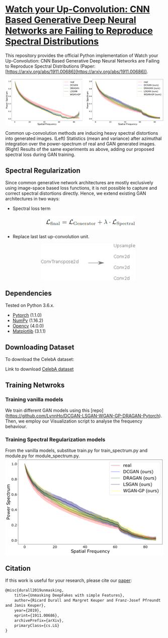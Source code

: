 # [Watch your Up-Convolution: CNN Based Generative Deep Neural Networks are Failing to Reproduce Spectral Distributions](https://arxiv.org/abs/1911.00686)

This repository provides the official Python implementation of Watch your Up-Convolution: CNN Based Generative Deep Neural Networks are Failing to Reproduce Spectral Distributions (Paper: [https://arxiv.org/abs/1911.00686](https://arxiv.org/abs/1911.00686)).

<img align="center" src="imgs/celeba.png" width="1000"/>

Common up-convolution methods are inducing
heavy spectral distortions into generated images. (Left)
Statistics (mean and variance) after azimuthal
integration over the power-spectrum of real and GAN generated images. 
(Right) Results of the same experiments as above, adding
our proposed spectral loss during GAN training.


## Spectral Regularization

Since common generative network architectures are
mostly exclusively using image-space based loss functions,
it is not possible to capture and correct spectral distortions
directly. Hence, we extend existing GAN architectures in two ways:

<ul>
  <li>Spectral loss term</li>
    <p align='center'>  
    <img align="center" src="imgs/formula.PNG" width="300"/>
    </p>
  <li>Replace last last up-convolution unit.</li>
    <p align='center'>  
    <img align="center" src="imgs/formula2.png" width="300"/>
    </p>
</ul>  

## Dependencies
Tested on Python 3.6.x.
* [Pytorch](https://pytorch.org/get-started/previous-versions/) (1.1.0)
* [NumPy](http://www.numpy.org/) (1.16.2)
* [Opencv](https://opencv.org/opencv-4-0/) (4.0.0)
* [Matplotlib](https://matplotlib.org/) (3.1.1)

## Downloading Dataset
To download the CelebA dataset:

Link to download [CelebA dataset](http://mmlab.ie.cuhk.edu.hk/projects/CelebA.html)

## Training Netwroks

### Training vanilla models
We train different GAN models using this [repo] (https://github.com/LynnHo/DCGAN-LSGAN-WGAN-GP-DRAGAN-Pytorch). Then, we employ our Visualization script to analyse the frequency behaviour.

### Training Spectral Regularization models
From the vanilla models, substitue train.py for train_spectrum.py and module.py for module_spectrum.py.
<img align="center" src="/imgs/1000_spectral.png" width="800"/>

##  Citation
If this work is useful for your research, please cite our [paper](https://arxiv.org/abs/1911.00686):
```
@misc{durall2019unmasking,
    title={Unmasking DeepFakes with simple Features},
    author={Ricard Durall and Margret Keuper and Franz-Josef Pfreundt and Janis Keuper},
    year={2019},
    eprint={1911.00686},
    archivePrefix={arXiv},
    primaryClass={cs.LG}
}
```
